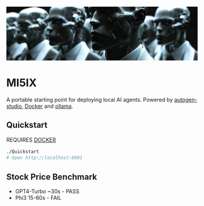 ![agents](docs/agents.png)

# MI5IX

A portable starting point for deploying local AI agents. Powered by [autogen-studio](https://github.com/microsoft/autogen/tree/main/samples/apps/autogen-studio), [Docker](https://www.docker.com) and [ollama](https://github.com/ollama/ollama).

## Quickstart

REQUIRES [DOCKER](https://www.docker.com)

```bash
./Quickstart
# Open http://localhost:8081
```

## Stock Price Benchmark

* GPT4-Turbo ~30s - PASS
* Phi3 15-60s - FAIL
